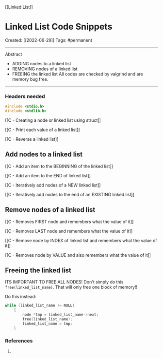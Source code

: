 [[Linked List]]

# Linked List Code Snippets
Created:  [[2022-06-29]]
Tags: #permanent 

---
Abstract
- ADDING nodes to a linked list
- REMOVING nodes of a linked list
- FREEING the linked list
All codes are checked by valgrind and are memory bug free. 
---
### Headers needed
```C
#include <stdio.h>
#include <stdlib.h>
```


[[C - Creating a node or linked list using struct]]


[[C - Print each value of a linked list]]


[[C - Reverse a linked list]]


## Add nodes to a linked list

[[C - Add an item to the BEGINNING of the linked list]]


[[C - Add an item to the END of linked list]]


[[C - Iteratively add nodes of a NEW linked list]]


[[C - Iteratively add nodes to the end of an EXISTING linked list]]



## Remove nodes of a linked list

[[C - Removes FIRST node and remembers what the value of it]]


[[C - Removes LAST node and remembers what the value of it]]


[[C - Remove node by INDEX of linked list and remembers what the value of it]]


[[C - Removes node by VALUE and also remembers what the value of it]]



## Freeing the linked list
ITS IMPORTANT TO FREE ALL NODES!
Don't simply do this `free(linked_list_name)`. That will only free one block of memory!! 

Do this instead:
```C
while (linked_list_name != NULL)
    {
        node *tmp = linked_list_name->next;
        free(linked_list_name);
        linked_list_name = tmp;
    }
```
















### References
1. 